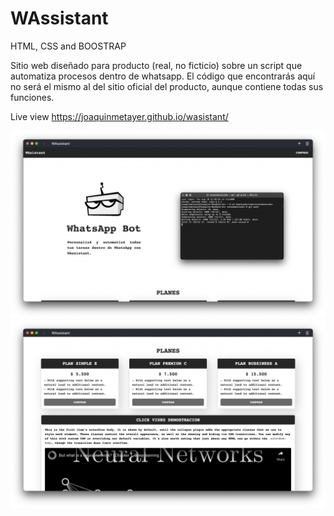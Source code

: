 # WAssistant

HTML, CSS and BOOSTRAP

Sitio web diseñado para producto (real, no ficticio) sobre un script que automatiza procesos dentro de whatsapp.
El código que encontrarás aquí no será el mismo al del sitio oficial del producto, aunque contiene todas sus funciones.
 
Live view https://joaquinmetayer.github.io/wasistant/

<img src="./view01.png" >

<img src="./view02.png" >
